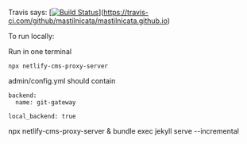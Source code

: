 Travis says: [[![Build Status](https://travis-ci.com/mastilnicata/mastilnicata.github.io.svg?branch=work)](https://travis-ci.com/mastilnicata/mastilnicata.github.io)](https://travis-ci.com/github/mastilnicata/mastilnicata.github.io)


To run locally:

Run in one terminal
```
npx netlify-cms-proxy-server
```

admin/config.yml should contain
```
backend:
  name: git-gateway

local_backend: true
```

npx netlify-cms-proxy-server & bundle exec jekyll serve --incremental